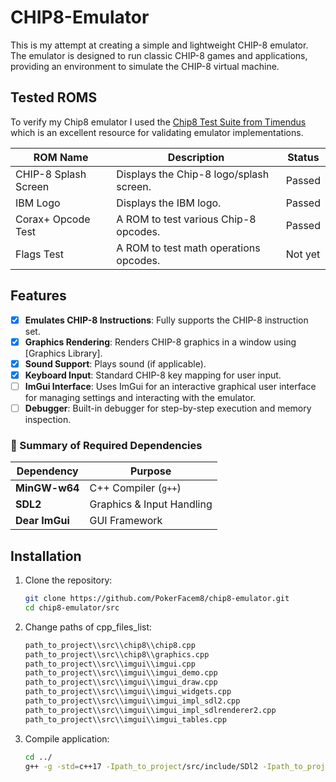 # CHIP8-Emulator
This is my attempt at creating a simple and lightweight CHIP-8 emulator. The emulator is designed to run classic CHIP-8 games and applications, providing an environment to simulate the CHIP-8 virtual machine.

## Tested ROMS

To verify my Chip8 emulator I used the [Chip8 Test Suite from Timendus](https://github.com/Timendus/chip8-test-suite) which is an excellent resource for validating emulator implementations.

| **ROM Name**              | **Description**                        | **Status**          |
|---------------------------|----------------------------------------|---------------------|
| CHIP-8 Splash Screen      | Displays the Chip-8 logo/splash screen.| Passed              |
| IBM Logo                  | Displays the IBM logo.                 | Passed              |
| Corax+ Opcode Test        | A ROM to test various Chip-8 opcodes.  | Passed              |
| Flags Test                | A ROM to test math operations opcodes. | Not yet             |

## Features
- [x] **Emulates CHIP-8 Instructions**: Fully supports the CHIP-8 instruction set.
- [x] **Graphics Rendering**: Renders CHIP-8 graphics in a window using [Graphics Library].
- [x] **Sound Support**: Plays sound (if applicable).
- [x] **Keyboard Input**: Standard CHIP-8 key mapping for user input.
- [ ] **ImGui Interface**: Uses ImGui for an interactive graphical user interface for managing settings and interacting with the emulator.
- [ ] **Debugger**: Built-in debugger for step-by-step execution and memory inspection.

### 📌 Summary of Required Dependencies

| Dependency     | Purpose                     |
|----------------|-----------------------------|
| **MinGW-w64**  | C++ Compiler (`g++`)        |
| **SDL2**       | Graphics & Input Handling   |
| **Dear ImGui** | GUI Framework               |

## Installation

1. Clone the repository:
   ```bash
   git clone https://github.com/PokerFacem8/chip8-emulator.git
   cd chip8-emulator/src
   
2. Change paths of cpp_files_list:
   ```bash
   path_to_project\\src\\chip8\\chip8.cpp
   path_to_project\\src\\chip8\\graphics.cpp
   path_to_project\\src\\imgui\\imgui.cpp
   path_to_project\\src\\imgui\\imgui_demo.cpp
   path_to_project\\src\\imgui\\imgui_draw.cpp
   path_to_project\\src\\imgui\\imgui_widgets.cpp
   path_to_project\\src\\imgui\\imgui_impl_sdl2.cpp
   path_to_project\\src\\imgui\\imgui_impl_sdlrenderer2.cpp
   path_to_project\\src\\imgui\\imgui_tables.cpp

3. Compile application:
   ```bash
   cd ../
   g++ -g -std=c++17 -Ipath_to_project/src/include/SDl2 -Ipath_to_project/src/include/imgui -Ipath_to_project/src/include/chip8 -Lpath_to_project/src/lib @path_to_project/src/cpp_files_list.txt path_to_project/src/main.cpp -lmingw32 -lSDL2main -lSDL2 -o path_to_project/chip8-emulator.exe


